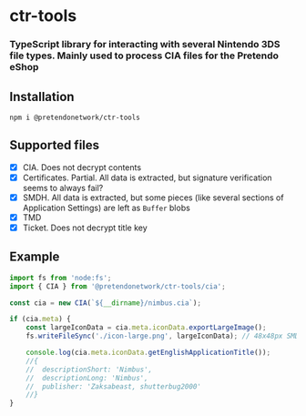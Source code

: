 # ctr-tools
### TypeScript library for interacting with several Nintendo 3DS file types. Mainly used to process CIA files for the Pretendo eShop

## Installation
```
npm i @pretendonetwork/ctr-tools
```

## Supported files
- [x] CIA. Does not decrypt contents
- [x] Certificates. Partial. All data is extracted, but signature verification seems to always fail?
- [x] SMDH. All data is extracted, but some pieces (like several sections of Application Settings) are left as `Buffer` blobs
- [x] TMD
- [x] Ticket. Does not decrypt title key

## Example
```ts
import fs from 'node:fs';
import { CIA } from '@pretendonetwork/ctr-tools/cia';

const cia = new CIA(`${__dirname}/nimbus.cia`);

if (cia.meta) {
	const largeIconData = cia.meta.iconData.exportLargeImage();
	fs.writeFileSync('./icon-large.png', largeIconData); // 48x48px SMDH icon from the CIA meta section

	console.log(cia.meta.iconData.getEnglishApplicationTitle());
	//{
	//	descriptionShort: 'Nimbus',
	//	descriptionLong: 'Nimbus',
	//	publisher: 'Zaksabeast, shutterbug2000'
	//}
}
```